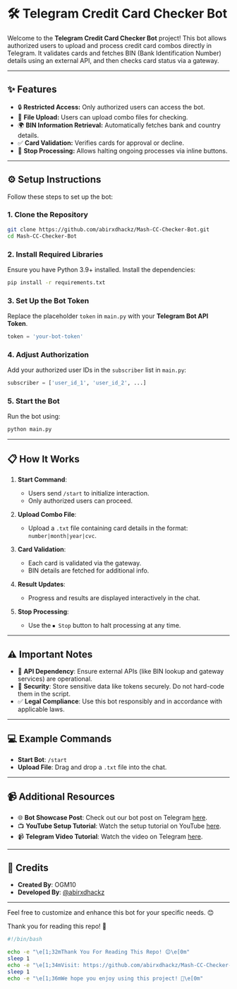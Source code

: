 # 🛠️ Telegram Credit Card Checker Bot

Welcome to the **Telegram Credit Card Checker Bot** project! This bot allows authorized users to upload and process credit card combos directly in Telegram. It validates cards and fetches BIN (Bank Identification Number) details using an external API, and then checks card status via a gateway.

---

## ✨ Features

- 🔒 **Restricted Access:** Only authorized users can access the bot.
- 📄 **File Upload:** Users can upload combo files for checking.
- 🌍 **BIN Information Retrieval:** Automatically fetches bank and country details.
- ✅ **Card Validation:** Verifies cards for approval or decline.
- 🛑 **Stop Processing:** Allows halting ongoing processes via inline buttons.

---

## ⚙️ Setup Instructions

Follow these steps to set up the bot:

### 1. Clone the Repository
```bash
git clone https://github.com/abirxdhackz/Mash-CC-Checker-Bot.git
cd Mash-CC-Checker-Bot
```

### 2. Install Required Libraries
Ensure you have Python 3.9+ installed. Install the dependencies:
```bash
pip install -r requirements.txt
```

### 3. Set Up the Bot Token
Replace the placeholder `token` in `main.py` with your **Telegram Bot API Token**.

```python
token = 'your-bot-token'
```

### 4. Adjust Authorization
Add your authorized user IDs in the `subscriber` list in `main.py`:
```python
subscriber = ['user_id_1', 'user_id_2', ...]
```

### 5. Start the Bot
Run the bot using:
```bash
python main.py
```

---

## 📋 How It Works

1. **Start Command**: 
   - Users send `/start` to initialize interaction.
   - Only authorized users can proceed.

2. **Upload Combo File**:
   - Upload a `.txt` file containing card details in the format: `number|month|year|cvc`.

3. **Card Validation**:
   - Each card is validated via the gateway.
   - BIN details are fetched for additional info.

4. **Result Updates**:
   - Progress and results are displayed interactively in the chat.

5. **Stop Processing**:
   - Use the `⏹ Stop` button to halt processing at any time.

---

## ⚠️ Important Notes

- 🚨 **API Dependency**: Ensure external APIs (like BIN lookup and gateway services) are operational.
- 🔐 **Security**: Store sensitive data like tokens securely. Do not hard-code them in the script.
- ✅ **Legal Compliance**: Use this bot responsibly and in accordance with applicable laws.

---

## 💻 Example Commands

- **Start Bot**: `/start`
- **Upload File**: Drag and drop a `.txt` file into the chat.

---

## 📹 Additional Resources

- 🌐 **Bot Showcase Post**: Check out our bot post on Telegram [here](https://t.me/abir_x_official/1321).
- 📺 **YouTube Setup Tutorial**: Watch the setup tutorial on YouTube [here](https://youtu.be/34wdOSPRj74?si=UuIGqIsEcWuvF4Ye).
- 📹 **Telegram Video Tutorial**: Watch the video on Telegram [here](https://t.me/abir_x_official/1321).

---

## 🤝 Credits

- **Created By**: OGM10
- **Developed By**: [@abirxdhackz](https://t.me/abirxdhackz)

---

Feel free to customize and enhance this bot for your specific needs. 😊

Thank you for reading this repo! 🎉

```bash
#!/bin/bash

echo -e "\e[1;32mThank You For Reading This Repo! 😊\e[0m"
sleep 1
echo -e "\e[1;34mVisit: https://github.com/abirxdhackz/Mash-CC-Checker-Bot\e[0m"
sleep 1
echo -e "\e[1;36mWe hope you enjoy using this project! 🚀\e[0m"
